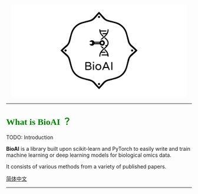 
<p align="center">
  <img height="250" src="./img/log2.png" />
</p>

---

## <font face="黑体" color=green size=5>What is BioAI ？</font>













TODO: Introduction 

**BioAI** is a library built upon scikit-learn and PyTorch to easily write and train machine learning or deep learning models for biological omics data.  

It consists of various methods from a variety of published papers. 


[简体中文](https://github.com/BioAI-kits/BioAI/blob/master/README-Zh.md)



--- 


